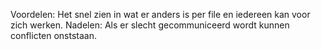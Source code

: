Voordelen: Het snel zien in wat er anders is per file en iedereen kan voor zich werken. Nadelen: Als er slecht gecommuniceerd wordt kunnen conflicten onststaan.
